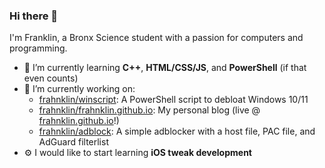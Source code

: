 ### Hi there 👋

I'm Franklin, a Bronx Science student with a passion for computers and programming.

- 🌱 I’m currently learning **C++**, **HTML/CSS/JS**, and **PowerShell** (if that even counts)
- 🔭 I’m currently working on: <br>
   - [frahnklin/winscript](https://github.com/frahnklin/winscript): A PowerShell script to debloat Windows 10/11
   - [frahnklin/frahnklin.github.io](https://github.com/frahnklin/frahnklin.github.io): My personal blog (live @ [frahnklin.github.io](https://frahnklin.github.io)!)
   - [frahnklin/adblock](https://github.com/frahnklin/adblock): A simple adblocker with a host file, PAC file, and AdGuard filterlist
- ⚙️ I would like to start learning **iOS tweak development**

